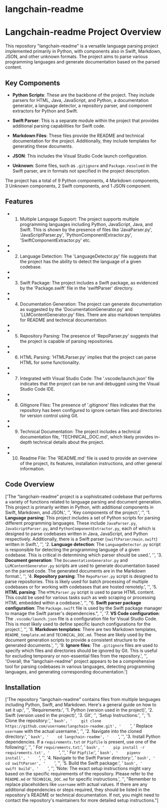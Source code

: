 # langchain-readme

# Langchain-readme Project Overview

This repository "langchain-readme" is a versatile language parsing project implemented primarily in Python, with components also in Swift, Markdown, JSON, and other unknown formats. The project aims to parse various programming languages and generate documentation based on the parsed content.

## Key Components

- **Python Scripts**: These are the backbone of the project. They include parsers for HTML, Java, JavaScript, and Python, a documentation generator, a language detector, a repository parser, and component extractors for Python and Swift.

- **Swift Parser**: This is a separate module within the project that provides additional parsing capabilities for Swift code.

- **Markdown Files**: These files provide the README and technical documentation for the project. Additionally, they include templates for generating these documents.

- **JSON**: This includes the Visual Studio Code launch configuration.

- **Unknown**: Some files, such as `.gitignore` and `Package.resolved` in the Swift parser, are in formats not specified in the project description.

The project has a total of 9 Python components, 4 Markdown components, 3 Unknown components, 2 Swift components, and 1 JSON component.

## Features

- 1. Multiple Language Support: The project supports multiple programming languages including Python, JavaScript, Java, and Swift. This is shown by the presence of files like 'JavaParser.py', 'JavaScriptParser.py', 'PythonComponentExtractor.py', 'SwiftComponentExtractor.py' etc.

- 

- 2. Language Detection: The 'LanguageDetector.py' file suggests that the project has the ability to detect the language of a given codebase.

- 

- 3. Swift Package: The project includes a Swift package, as evidenced by the 'Package.swift' file in the 'swiftParser' directory.

- 

- 4. Documentation Generation: The project can generate documentation as suggested by the 'DocumentationGenerator.py' and 'LLMContentGenerator.py' files. There are also markdown templates for README and technical documentation.

- 

- 5. Repository Parsing: The presence of 'RepoParser.py' suggests that the project is capable of parsing repositories.

- 

- 6. HTML Parsing: 'HTMLParser.py' implies that the project can parse HTML for some functionality.

- 

- 7. Integrated with Visual Studio Code: The '.vscode/launch.json' file indicates that the project can be run and debugged using the Visual Studio Code IDE.

- 

- 8. Gitignore Files: The presence of '.gitignore' files indicates that the repository has been configured to ignore certain files and directories for version control using Git.

- 

- 9. Technical Documentation: The project includes a technical documentation file, 'TECHNICAL_DOC.md', which likely provides in-depth technical details about the project.

- 

- 10. Readme File: The 'README.md' file is used to provide an overview of the project, its features, installation instructions, and other general information.


## Code Overview

['The “langchain-readme” project is a sophisticated codebase that performs a variety of functions related to language parsing and document generation. This project is primarily written in Python, with additional components in Swift, Markdown, and JSON.', '', 'Key components of the project:', '', '1. **Language parsing**: This project includes a set of Python scripts for parsing different programming languages. These include `JavaParser.py`, `JavaScriptParser.py`, and `PythonComponentExtractor.py`, each of which is designed to parse codebases written in Java, JavaScript, and Python respectively. Additionally, there is a Swift parser (`swiftParser/main.swift`) written in Swift.', '', '2. **Language detection**: The `LanguageDetector.py` script is responsible for detecting the programming language of a given codebase. This is critical in determining which parser should be used.', '', '3. **Document generation**: The `DocumentationGenerator.py` and `LLMContentGenerator.py` scripts are used to generate documentation based on the parsed code. The generated documents are in the Markdown format.', '', '4. **Repository parsing**: The `RepoParser.py` script is designed to parse repositories. This is likely used for batch processing of multiple codebases or for working with codebases that are hosted remotely.', '', '5. **HTML parsing**: The `HTMLParser.py` script is used to parse HTML content. This could be used for various tasks such as web scraping or processing HTML embedded within a codebase.', '', "6. **Swift parser package configuration**: The `Package.swift` file is used by the Swift package manager to manage the Swift parser's dependencies.", '', '7. **VS Code configuration**: The `.vscode/launch.json` file is a configuration file for Visual Studio Code. This is most likely used to define specific launch configurations for the project.', '', '8. **Markdown templates**: There are two Markdown templates, `README_template.md` and `TECHNICAL_DOC.md`. These are likely used by the document generation scripts to provide a consistent structure to the generated documents.', '', '9. **Ignore files**: The `.gitignore` files are used to specify which files and directories should be ignored by Git. This is useful for excluding temporary or non-essential files from the repository.', '', 'Overall, the "langchain-readme" project appears to be a comprehensive tool for parsing codebases in various languages, detecting programming languages, and generating corresponding documentation.']

## Installation

['The repository "langchain-readme" contains files from multiple languages including Python, Swift, and Markdown. Here\'s a general guide on how to set it up:', '', 'Requirements:', '1. Python (version used in the project)', '2. Swift (version used in the project)', '3. Git', '', 'Setup Instructions:', '', '1. Clone the repository:', '    ```bash', '    git clone https://github.com/username/langchain-readme.git', '    ```', '    Replace `username` with the actual username.', '', '2. Navigate into the cloned directory:', '    ```bash', '    cd langchain-readme', '    ```', '', '3. Install Python dependencies. If a `requirements.txt` or `Pipfile` is present, use one of the following:', '', '    For `requirements.txt`:', '    ```bash', '    pip install -r requirements.txt', '    ```', '', '    For `Pipfile`:', '    ```bash', '    pipenv install', '    ```', '', '4. Navigate to the Swift Parser directory:', '    ```bash', '    cd swiftParser', '    ```', '', '5. Build the Swift package:', '    ```bash', '    swift build', '    ```', '', 'Note: The exact setup instructions might vary based on the specific requirements of the repository. Please refer to the `README.md` or `TECHNICAL_DOC.md` for specific instructions.', '', "Remember to replace placeholders like `username` with actual values. If there are any additional dependencies or steps required, they should be listed in the repository's README or technical documentation. If not, you might need to contact the repository's maintainers for more detailed setup instructions."]

